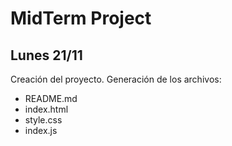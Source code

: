 # MidTerm Project

## Lunes 21/11
Creación del proyecto. Generación de los archivos:
- README.md
- index.html
- style.css
- index.js
